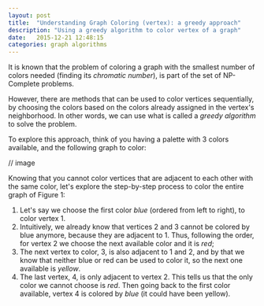 ```yaml
---
layout: post
title:  "Understanding Graph Coloring (vertex): a greedy approach"
description: "Using a greedy algorithm to color vertex of a graph"
date:   2015-12-21 12:48:15
categories: graph algorithms
---
```


It is known that the problem of coloring a graph with the smallest number of colors needed (finding its *chromatic number*), is part of the set of NP-Complete problems.

However, there are methods that can be used to color vertices sequentially, by choosing the colors based on the colors already assigned in the vertex's neighborhood. In other words, we can use what is called a *greedy algorithm* to solve the problem.

To explore this approach, think of you having a palette with 3 colors available, and the following graph to color:

// image

Knowing that you cannot color vertices that are adjacent to each other with the same color, let's explore the step-by-step process to color the entire graph of Figure 1:

1. Let's say we choose the first color *blue* (ordered from left to right), to color vertex 1. 
2. Intuitively, we already know that vertices 2 and 3 cannot be colored by blue anymore, because they are adjacent to 1. Thus, following the order, for vertex 2 we choose the next available color and it is *red*;
3. The next vertex to color, 3, is also adjacent to 1 and 2, and by that we know that neither blue or red can be used to color it, so the next one available is *yellow*.
4. The last vertex, 4, is only adjacent to vertex 2. This tells us that the only color we cannot choose is *red*. Then going back to the first color available, vertex 4 is colored by *blue* (it could have been yellow).



